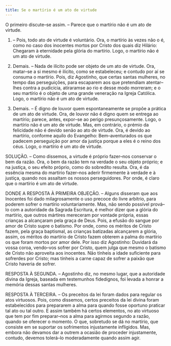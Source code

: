 ```yaml
---
title: Se o martírio é um ato de virtude
---
```


O primeiro discute–se assim. – Parece que o martírio não é um ato de virtude.  

1. – Pois, todo ato de virtude é voluntário. Ora, o martírio às vezes não o é, como no caso dos inocentes mortos por Cristo dos quais diz Hilário: Chegaram à eternidade pela glória do martírio. Logo, o martírio não é um ato de virtude.  

2. Demais. – Nada de ilícito pode ser objeto de um ato de virtude. Ora, matar–se a si mesmo é ilícito, como se estabeleceu; e contudo por aí se consuma o martírio. Pois, diz Agostinho, que certas santas mulheres, no tempo das perseguições, para escaparem aos que pretendiam atentar–lhes contra a pudicícia, atiraramse ao rio e desse modo morreram; e o seu martírio é o objeto de uma grande veneração na Igreja Católica. Logo, o martírio não é um ato de virtude.  

3. Demais. – É digno de louvor quem espontaneamente se propõe a prática de um ato de virtude. Ora, de louvor não é digno quem se entrega ao martírio; parece, antes, expor–se ao perigo presunçosamente. Logo, o martírio não é um ato de virtude.  Mas, em contrário, o prémio da felicidade não é devido senão ao ato de virtude. Ora, é devido ao martírio, conforme aquilo do Evangelho: Bem–aventurados os que padecem perseguição por amor da justiça porque a eles é o reino dos céus. Logo, o martírio é um ato de virtude.  

SOLUÇÃO. – Como dissemos, a virtude é próprio fazer–nos conservar o bem da razão. Ora, o bem da razão tem na verdade o seu objeto próprio; e na justiça, o seu efeito próprio, como do sobredito resulta. Ora, é da essência mesma do martírio fazer–nos aderir firmemente à verdade e à justiça, quando nos assaltam os nossos perseguidores. Por onde, é claro que o martírio é um ato de virtude.  

DONDE A RESPOSTA À PRIMEIRA OBJEÇÃO. – Alguns disseram que aos Inocentes foi dado milagrosamente o uso precoce do livre arbítrio, para poderem sofrer o martírio voluntariamente. Mas, não sendo possível prová–lo com a autoridade da Sagrada Escritura, é melhor dizer que a glória do martírio, que outros mártires mereceram por vontade própria, essas crianças a alcançaram pela graça de Deus. Pois, a efusão do sangue por amor de Cristo supre o batismo. Por onde, como os méritos de Cristo fazem, pela graça baptismal, as crianças batizadas alcançarem a glória, assim, os méritos do martírio de Cristo fazem obterem a palma do martírio os que foram mortos por amor dele. Por isso diz Agostinho: Duvidará da vossa coroa, vendo–vos sofrer por Cristo, quem julga que mesmo o batismo de Cristo não aproveita aos inocentes. Não tínheis a idade suficiente para sofrerdes por Cristo; mas tínheis a carne capaz de sofrer a paixão que Cristo haveria de sofrer.  

RESPOSTA À SEGUNDA. – Agostinho diz, no mesmo lugar, que a autoridade divina da Igreja, baseada em testemunhos fidedignos, foi levada a honrar a memória dessas santas mulheres.  

RESPOSTA À TERCEIRA. – Os preceitos da lei foram dados para regular os atos virtuosos. Pois, como dissemos, certos preceitos da lei divina foram estabelecidos para prepararem a alma para quando fosse oportuno praticar tal ato ou tal outro. E assim também há certos elementos, no ato virtuoso que tem por fim preparar–nos a alma para agirmos segundo a razão, quando se oferecer o momento. O que, sobretudo se dá no martírio, que consiste em se suportar os sofrimentos injustamente infligidos. Mas, embora não devamos dar a outrem a ocasião de proceder injustamente, contudo, devemos tolerá–lo moderadamente quando assim agir.